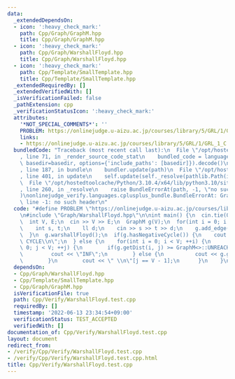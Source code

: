 ```yaml
---
data:
  _extendedDependsOn:
  - icon: ':heavy_check_mark:'
    path: Cpp/Graph/GraphM.hpp
    title: Cpp/Graph/GraphM.hpp
  - icon: ':heavy_check_mark:'
    path: Cpp/Graph/WarshallFloyd.hpp
    title: Cpp/Graph/WarshallFloyd.hpp
  - icon: ':heavy_check_mark:'
    path: Cpp/Template/SmallTemplate.hpp
    title: Cpp/Template/SmallTemplate.hpp
  _extendedRequiredBy: []
  _extendedVerifiedWith: []
  _isVerificationFailed: false
  _pathExtension: cpp
  _verificationStatusIcon: ':heavy_check_mark:'
  attributes:
    '*NOT_SPECIAL_COMMENTS*': ''
    PROBLEM: https://onlinejudge.u-aizu.ac.jp/courses/library/5/GRL/1/GRL_1_C
    links:
    - https://onlinejudge.u-aizu.ac.jp/courses/library/5/GRL/1/GRL_1_C
  bundledCode: "Traceback (most recent call last):\n  File \"/opt/hostedtoolcache/Python/3.10.4/x64/lib/python3.10/site-packages/onlinejudge_verify/documentation/build.py\"\
    , line 71, in _render_source_code_stat\n    bundled_code = language.bundle(stat.path,\
    \ basedir=basedir, options={'include_paths': [basedir]}).decode()\n  File \"/opt/hostedtoolcache/Python/3.10.4/x64/lib/python3.10/site-packages/onlinejudge_verify/languages/cplusplus.py\"\
    , line 187, in bundle\n    bundler.update(path)\n  File \"/opt/hostedtoolcache/Python/3.10.4/x64/lib/python3.10/site-packages/onlinejudge_verify/languages/cplusplus_bundle.py\"\
    , line 401, in update\n    self.update(self._resolve(pathlib.Path(included), included_from=path))\n\
    \  File \"/opt/hostedtoolcache/Python/3.10.4/x64/lib/python3.10/site-packages/onlinejudge_verify/languages/cplusplus_bundle.py\"\
    , line 260, in _resolve\n    raise BundleErrorAt(path, -1, \"no such header\"\
    )\nonlinejudge_verify.languages.cplusplus_bundle.BundleErrorAt: Graph/WarshallFloyd.hpp:\
    \ line -1: no such header\n"
  code: "#define PROBLEM \"https://onlinejudge.u-aizu.ac.jp/courses/library/5/GRL/1/GRL_1_C\"\
    \n#include \"Graph/WarshallFloyd.hpp\"\n\nint main() {\n  cin.tie(0);\n  ios::sync_with_stdio(false);\n\
    \  int V, E;\n  cin >> V >> E;\n  GraphM g(V);\n  for(int i = 0; i < E; ++i) {\n\
    \    int s, t;\n    ll d;\n    cin >> s >> t >> d;\n    g.add_edge(s, t, d);\n\
    \  }\n  g.warshallFloyd();\n  if(g.hasNegativeCycle()) {\n    cout << \"NEGATIVE\
    \ CYCLE\\n\";\n  } else {\n    for(int i = 0; i < V; ++i) {\n      for(int j =\
    \ 0; j < V; ++j) {\n        if(g.getDist(i, j) >= GraphM<>::UNREACHABLE) {\n \
    \         cout << \"INF\";\n        } else {\n          cout << g.getDist(i, j);\n\
    \        }\n        cout << \" \\n\"[j == V - 1];\n      }\n    }\n  }\n}"
  dependsOn:
  - Cpp/Graph/WarshallFloyd.hpp
  - Cpp/Template/SmallTemplate.hpp
  - Cpp/Graph/GraphM.hpp
  isVerificationFile: true
  path: Cpp/Verify/WarshallFloyd.test.cpp
  requiredBy: []
  timestamp: '2022-06-13 23:34:54+09:00'
  verificationStatus: TEST_ACCEPTED
  verifiedWith: []
documentation_of: Cpp/Verify/WarshallFloyd.test.cpp
layout: document
redirect_from:
- /verify/Cpp/Verify/WarshallFloyd.test.cpp
- /verify/Cpp/Verify/WarshallFloyd.test.cpp.html
title: Cpp/Verify/WarshallFloyd.test.cpp
---
```

